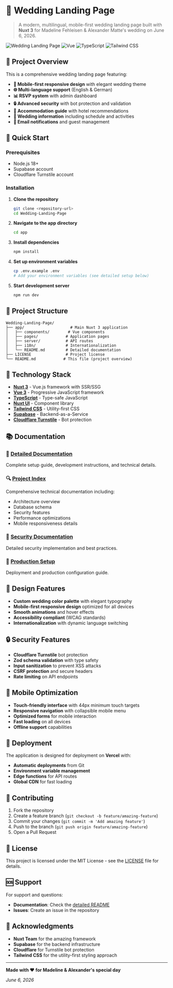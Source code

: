 # 💒 Wedding Landing Page

> A modern, multilingual, mobile-first wedding landing page built with **Nuxt 3** for Madeline Fehleisen & Alexander Matte's wedding on June 6, 2026.

![Wedding Landing Page](https://img.shields.io/badge/Nuxt-3.16.2-00DC82?style=for-the-badge&logo=nuxt.js)
![Vue](https://img.shields.io/badge/Vue-3.5.13-4FC08D?style=for-the-badge&logo=vue.js)
![TypeScript](https://img.shields.io/badge/TypeScript-5.8.3-3178C6?style=for-the-badge&logo=typescript)
![Tailwind CSS](https://img.shields.io/badge/Tailwind_CSS-3.4.0-38B2AC?style=for-the-badge&logo=tailwind-css)

## 🎯 Project Overview

This is a comprehensive wedding landing page featuring:

- **📱 Mobile-first responsive design** with elegant wedding theme
- **🌐 Multi-language support** (English & German)
- **📊 RSVP system** with admin dashboard
- **🔒 Advanced security** with bot protection and validation
- **🏨 Accommodation guide** with hotel recommendations
- **📅 Wedding information** including schedule and activities
- **📧 Email notifications** and guest management

## 🚀 Quick Start

### Prerequisites
- Node.js 18+
- Supabase account
- Cloudflare Turnstile account

### Installation

1. **Clone the repository**
   ```bash
   git clone <repository-url>
   cd Wedding-Landing-Page
   ```

2. **Navigate to the app directory**
   ```bash
   cd app
   ```

3. **Install dependencies**
   ```bash
   npm install
   ```

4. **Set up environment variables**
   ```bash
   cp .env.example .env
   # Add your environment variables (see detailed setup below)
   ```

5. **Start development server**
   ```bash
   npm run dev
   ```

## 📁 Project Structure

```
Wedding-Landing-Page/
├── app/                    # Main Nuxt 3 application
│   ├── components/        # Vue components
│   ├── pages/            # Application pages
│   ├── server/           # API routes
│   ├── i18n/             # Internationalization
│   └── README.md         # Detailed documentation
├── LICENSE               # Project license
└── README.md            # This file (project overview)
```

## 🔧 Technology Stack

- **[Nuxt 3](https://nuxt.com/)** - Vue.js framework with SSR/SSG
- **[Vue 3](https://vuejs.org/)** - Progressive JavaScript framework
- **[TypeScript](https://www.typescriptlang.org/)** - Type-safe JavaScript
- **[Nuxt UI](https://ui.nuxt.com/)** - Component library
- **[Tailwind CSS](https://tailwindcss.com/)** - Utility-first CSS
- **[Supabase](https://supabase.com/)** - Backend-as-a-Service
- **[Cloudflare Turnstile](https://developers.cloudflare.com/turnstile/)** - Bot protection

## 📚 Documentation

### 📖 [Detailed Documentation](./app/README.md)
Complete setup guide, development instructions, and technical details.

### 🔍 [Project Index](./app/PROJECT_INDEX.md)
Comprehensive technical documentation including:
- Architecture overview
- Database schema
- Security features
- Performance optimizations
- Mobile responsiveness details

### 🔐 [Security Documentation](./app/SECURITY.md)
Detailed security implementation and best practices.

### 🚀 [Production Setup](./app/PRODUCTION_SETUP.md)
Deployment and production configuration guide.

## 🎨 Design Features

- **Custom wedding color palette** with elegant typography
- **Mobile-first responsive design** optimized for all devices
- **Smooth animations** and hover effects
- **Accessibility compliant** (WCAG standards)
- **Internationalization** with dynamic language switching

## 🔒 Security Features

- **Cloudflare Turnstile** bot protection
- **Zod schema validation** with type safety
- **Input sanitization** to prevent XSS attacks
- **CSRF protection** and secure headers
- **Rate limiting** on API endpoints

## 📱 Mobile Optimization

- **Touch-friendly interface** with 44px minimum touch targets
- **Responsive navigation** with collapsible mobile menu
- **Optimized forms** for mobile interaction
- **Fast loading** on all devices
- **Offline support** capabilities

## 🚀 Deployment

The application is designed for deployment on **Vercel** with:
- **Automatic deployments** from Git
- **Environment variable management**
- **Edge functions** for API routes
- **Global CDN** for fast loading

## 🤝 Contributing

1. Fork the repository
2. Create a feature branch (`git checkout -b feature/amazing-feature`)
3. Commit your changes (`git commit -m 'Add amazing feature'`)
4. Push to the branch (`git push origin feature/amazing-feature`)
5. Open a Pull Request

## 📄 License

This project is licensed under the MIT License - see the [LICENSE](LICENSE) file for details.

## 🆘 Support

For support and questions:
- **Documentation**: Check the [detailed README](./app/README.md)
- **Issues**: Create an issue in the repository

## 🙏 Acknowledgments

- **Nuxt Team** for the amazing framework
- **Supabase** for the backend infrastructure
- **Cloudflare** for Turnstile bot protection
- **Tailwind CSS** for the utility-first styling approach

---

**Made with ❤️ for Madeline & Alexander's special day**

*June 6, 2026*